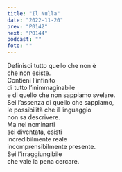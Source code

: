 ```yaml
---
title: "Il Nulla"
date: "2022-11-20"
prev: "P0142"
next: "P0144"
podcast: ""
foto: ""
---
```


Definisci tutto quello che non è  
che non esiste.  
Contieni l’infinito  
di tutto l’inimmaginabile  
e di quello che non sappiamo svelare.  
Sei l’assenza di quello che sappiamo,  
le possibilità che il linguaggio  
non sa descrivere.  
Ma nel nominarti  
sei diventata, esisti  
incredibilmente reale  
incomprensibilmente presente.  
Sei l’irraggiungibile  
che vale la pena cercare.
